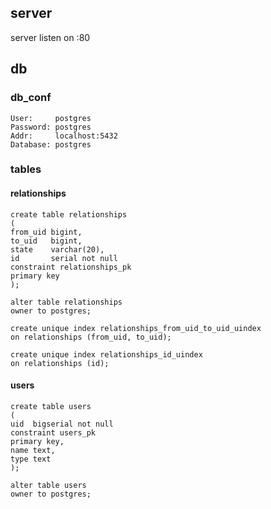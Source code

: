 ## server
server listen on :80

## db

### db_conf
```
User:     postgres
Password: postgres
Addr:     localhost:5432
Database: postgres
```
### tables
#### relationships 
```
create table relationships
(
from_uid bigint,
to_uid   bigint,
state    varchar(20),
id       serial not null
constraint relationships_pk
primary key
);

alter table relationships
owner to postgres;

create unique index relationships_from_uid_to_uid_uindex
on relationships (from_uid, to_uid);

create unique index relationships_id_uindex
on relationships (id);
```

#### users
```
create table users
(
uid  bigserial not null
constraint users_pk
primary key,
name text,
type text
);

alter table users
owner to postgres;

```
